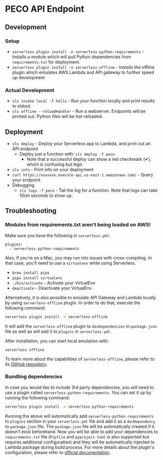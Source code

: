 
# PECO API Endpoint

## Development

### Setup

- `serverless plugin install -n serverless-python-requirements` - Installs a module which will pull Python dependencies from `requirements.txt` for deployment.
- `serverless plugin install -n serverless-offline` - Installs the offline plugin which emulates AWS Lambda and API gateway to further speed up development


### Actual Development

- `sls invoke local -f hello` - Run your function locally and print results to stdout.
- `sls offline --reloadHandler` - Run a webserver.  Endpoints will be printed out.  Python files will be hot-reloaded.


## Deployment

- `sls deploy` - Deploy your Serverless app to Lambda, and print out an API endpoint
  - Deploy just a function with: `sls deploy -f peco`
    - Note that a successful deploy can show a red checkmark (✔), which is confusing but legit.
- `sls info` - Print info on your deployment
- `curl https://xxxxxxx.execute-api.us-east-1.amazonaws.com/` - Query your endpoint
- Debugging
  - `sls logs -f peco` - Tail the log for a function.  Note that logs can take 10ish seconds to show up.


## Troubleshooting

### Modules from requirements.txt aren't being loaded on AWS!

Make sure you have the following in `serverless.yml`:

```
plugins:
  - serverless-python-requirements
```

Also, if you're on a Mac, you may run into issues with cross-compiling.  In that case, you'll need to use a `virtualenv` while using Serverless.
  - `brew install pipx`
  - `pipx install virtualenv`
  - `./bin/activate` - Activate your VirtualEnv
  - `deactivate` - Deactivate your VirtualEnv













Alternatively, it is also possible to emulate API Gateway and Lambda locally by using `serverless-offline` plugin. In order to do that, execute the following command:

```bash
serverless plugin install -n serverless-offline
```

It will add the `serverless-offline` plugin to `devDependencies` in `package.json` file as well as will add it to `plugins` in `serverless.yml`.

After installation, you can start local emulation with:

```
serverless offline
```

To learn more about the capabilities of `serverless-offline`, please refer to its [GitHub repository](https://github.com/dherault/serverless-offline).

### Bundling dependencies

In case you would like to include 3rd party dependencies, you will need to use a plugin called `serverless-python-requirements`. You can set it up by running the following command:

```bash
serverless plugin install -n serverless-python-requirements
```

Running the above will automatically add `serverless-python-requirements` to `plugins` section in your `serverless.yml` file and add it as a `devDependency` to `package.json` file. The `package.json` file will be automatically created if it doesn't exist beforehand. Now you will be able to add your dependencies to `requirements.txt` file (`Pipfile` and `pyproject.toml` is also supported but requires additional configuration) and they will be automatically injected to Lambda package during build process. For more details about the plugin's configuration, please refer to [official documentation](https://github.com/UnitedIncome/serverless-python-requirements).
